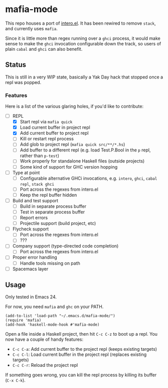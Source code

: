 # mafia-mode

This repo houses a port of
[intero.el](https://github.com/commercialhaskell/intero/blob/master/elisp/intero.el).
It has been rewired to remove `stack`, and currently uses `mafia`.

Since it is little more than regex running over a `ghci` process, it
would make sense to make the `ghci` invocation configurable down the
track, so users of plain `cabal` and `ghci` can also benefit.

## Status

This is still in a very WIP state, basically a Yak Day hack that
stopped once a repl was popped.

### Features

Here is a list of the various glaring holes, if you'd like to contribute:

- [ ] REPL
  - [X] Start repl via `mafia quick`
  - [X] Load current buffer in project repl
  - [X] Add current buffer to project repl
  - [ ] Kill or restart repl process
  - [ ] Add glob to project repl (`mafia quick src/**/*.hs`)
  - [ ] Add buffer to a different repl (e.g. load Test.P.Bool in the
    `p` repl, rather than `p-test`)
  - [ ] Work properly for standalone Haskell files (outside projects)
  - [ ] Some kind of support for GHC version hopping
- [ ] Type at point
  - [ ] Configurable alternative GHCi invocations, e.g. `intero`,
    `ghci`, `cabal repl`, `stack ghci`
  - [ ] Port across the regexes from intero.el
  - [ ] Keep the repl buffer hidden
- [ ] Build and test support
  - [ ] Build in separate process buffer
  - [ ] Test in separate process buffer
  - [ ] Report errors
  - [ ] Projectile support (build project, etc)
- [ ] Flycheck support
  - [ ] Port across the regexes from intero.el
  - [ ] ???
- [ ] Company support (type-directed code completion)
  - [ ] Port across the regexes from intero.el
- [ ] Proper error handling
  - [ ] Handle tools missing on path
- [ ] Spacemacs layer

## Usage

Only tested in Emacs 24.

For now, you need `mafia` and `ghc` on your PATH.

```elisp
(add-to-list 'load-path "~/.emacs.d/mafia-mode/")
(require 'mafia)
(add-hook 'haskell-mode-hook #'mafia-mode)
```

Open a file inside a Haskell project, then hit `C-c C-z` to boot up a
repl. You now have a couple of handy features:
- `C-c C-a`: Add current buffer to the project repl (keeps existing targets)
- `C-c C-l`: Load current buffer in the project repl (replaces
  existing targets)
- `C-c C-r`: Reload the project repl

If something goes wrong, you can kill the repl process by killing its
buffer (`C-x C-k`).
